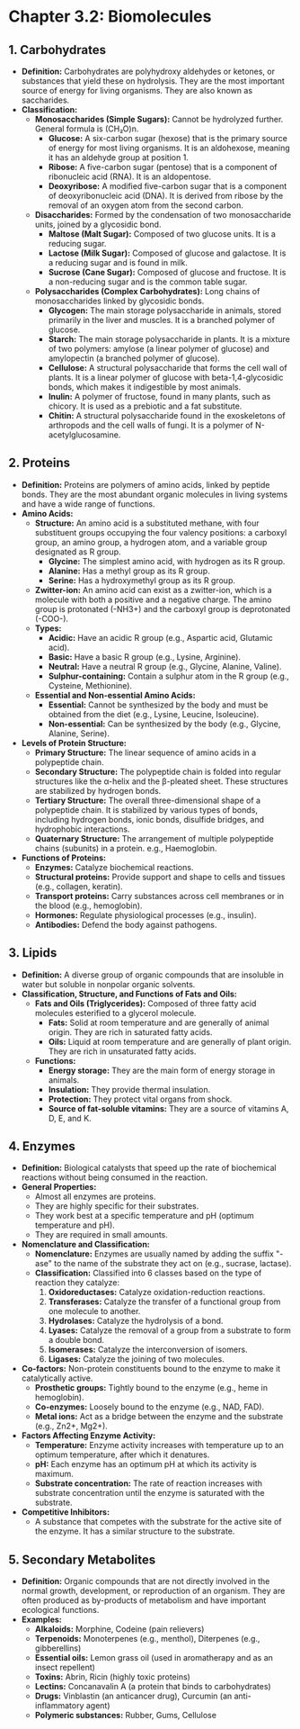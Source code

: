 # Chapter 3.2: Biomolecules

## 1. Carbohydrates
- **Definition:** Carbohydrates are polyhydroxy aldehydes or ketones, or substances that yield these on hydrolysis. They are the most important source of energy for living organisms. They are also known as saccharides.
- **Classification:**
    - **Monosaccharides (Simple Sugars):** Cannot be hydrolyzed further. General formula is (CH₂O)n.
        - **Glucose:** A six-carbon sugar (hexose) that is the primary source of energy for most living organisms. It is an aldohexose, meaning it has an aldehyde group at position 1.
        - **Ribose:** A five-carbon sugar (pentose) that is a component of ribonucleic acid (RNA). It is an aldopentose.
        - **Deoxyribose:** A modified five-carbon sugar that is a component of deoxyribonucleic acid (DNA). It is derived from ribose by the removal of an oxygen atom from the second carbon.
    - **Disaccharides:** Formed by the condensation of two monosaccharide units, joined by a glycosidic bond.
        - **Maltose (Malt Sugar):** Composed of two glucose units. It is a reducing sugar.
        - **Lactose (Milk Sugar):** Composed of glucose and galactose. It is a reducing sugar and is found in milk.
        - **Sucrose (Cane Sugar):** Composed of glucose and fructose. It is a non-reducing sugar and is the common table sugar.
    - **Polysaccharides (Complex Carbohydrates):** Long chains of monosaccharides linked by glycosidic bonds.
        - **Glycogen:** The main storage polysaccharide in animals, stored primarily in the liver and muscles. It is a branched polymer of glucose.
        - **Starch:** The main storage polysaccharide in plants. It is a mixture of two polymers: amylose (a linear polymer of glucose) and amylopectin (a branched polymer of glucose).
        - **Cellulose:** A structural polysaccharide that forms the cell wall of plants. It is a linear polymer of glucose with beta-1,4-glycosidic bonds, which makes it indigestible by most animals.
        - **Inulin:** A polymer of fructose, found in many plants, such as chicory. It is used as a prebiotic and a fat substitute.
        - **Chitin:** A structural polysaccharide found in the exoskeletons of arthropods and the cell walls of fungi. It is a polymer of N-acetylglucosamine.

## 2. Proteins
- **Definition:** Proteins are polymers of amino acids, linked by peptide bonds. They are the most abundant organic molecules in living systems and have a wide range of functions.
- **Amino Acids:**
    - **Structure:** An amino acid is a substituted methane, with four substituent groups occupying the four valency positions: a carboxyl group, an amino group, a hydrogen atom, and a variable group designated as R group.
        - **Glycine:** The simplest amino acid, with hydrogen as its R group.
        - **Alanine:** Has a methyl group as its R group.
        - **Serine:** Has a hydroxymethyl group as its R group.
    - **Zwitter-ion:** An amino acid can exist as a zwitter-ion, which is a molecule with both a positive and a negative charge. The amino group is protonated (-NH3+) and the carboxyl group is deprotonated (-COO-).
    - **Types:**
        - **Acidic:** Have an acidic R group (e.g., Aspartic acid, Glutamic acid).
        - **Basic:** Have a basic R group (e.g., Lysine, Arginine).
        - **Neutral:** Have a neutral R group (e.g., Glycine, Alanine, Valine).
        - **Sulphur-containing:** Contain a sulphur atom in the R group (e.g., Cysteine, Methionine).
    - **Essential and Non-essential Amino Acids:**
        - **Essential:** Cannot be synthesized by the body and must be obtained from the diet (e.g., Lysine, Leucine, Isoleucine).
        - **Non-essential:** Can be synthesized by the body (e.g., Glycine, Alanine, Serine).
- **Levels of Protein Structure:**
    - **Primary Structure:** The linear sequence of amino acids in a polypeptide chain.
    - **Secondary Structure:** The polypeptide chain is folded into regular structures like the α-helix and the β-pleated sheet. These structures are stabilized by hydrogen bonds.
    - **Tertiary Structure:** The overall three-dimensional shape of a polypeptide chain. It is stabilized by various types of bonds, including hydrogen bonds, ionic bonds, disulfide bridges, and hydrophobic interactions.
    - **Quaternary Structure:** The arrangement of multiple polypeptide chains (subunits) in a protein. e.g., Haemoglobin.
- **Functions of Proteins:**
    - **Enzymes:** Catalyze biochemical reactions.
    - **Structural proteins:** Provide support and shape to cells and tissues (e.g., collagen, keratin).
    - **Transport proteins:** Carry substances across cell membranes or in the blood (e.g., hemoglobin).
    - **Hormones:** Regulate physiological processes (e.g., insulin).
    - **Antibodies:** Defend the body against pathogens.

## 3. Lipids
- **Definition:** A diverse group of organic compounds that are insoluble in water but soluble in nonpolar organic solvents.
- **Classification, Structure, and Functions of Fats and Oils:**
    - **Fats and Oils (Triglycerides):** Composed of three fatty acid molecules esterified to a glycerol molecule.
        - **Fats:** Solid at room temperature and are generally of animal origin. They are rich in saturated fatty acids.
        - **Oils:** Liquid at room temperature and are generally of plant origin. They are rich in unsaturated fatty acids.
    - **Functions:**
        - **Energy storage:** They are the main form of energy storage in animals.
        - **Insulation:** They provide thermal insulation.
        - **Protection:** They protect vital organs from shock.
        - **Source of fat-soluble vitamins:** They are a source of vitamins A, D, E, and K.

## 4. Enzymes
- **Definition:** Biological catalysts that speed up the rate of biochemical reactions without being consumed in the reaction.
- **General Properties:**
    - Almost all enzymes are proteins.
    - They are highly specific for their substrates.
    - They work best at a specific temperature and pH (optimum temperature and pH).
    - They are required in small amounts.
- **Nomenclature and Classification:**
    - **Nomenclature:** Enzymes are usually named by adding the suffix "-ase" to the name of the substrate they act on (e.g., sucrase, lactase).
    - **Classification:** Classified into 6 classes based on the type of reaction they catalyze:
        1. **Oxidoreductases:** Catalyze oxidation-reduction reactions.
        2. **Transferases:** Catalyze the transfer of a functional group from one molecule to another.
        3. **Hydrolases:** Catalyze the hydrolysis of a bond.
        4. **Lyases:** Catalyze the removal of a group from a substrate to form a double bond.
        5. **Isomerases:** Catalyze the interconversion of isomers.
        6. **Ligases:** Catalyze the joining of two molecules.
- **Co-factors:** Non-protein constituents bound to the enzyme to make it catalytically active.
    - **Prosthetic groups:** Tightly bound to the enzyme (e.g., heme in hemoglobin).
    - **Co-enzymes:** Loosely bound to the enzyme (e.g., NAD, FAD).
    - **Metal ions:** Act as a bridge between the enzyme and the substrate (e.g., Zn2+, Mg2+).
- **Factors Affecting Enzyme Activity:**
    - **Temperature:** Enzyme activity increases with temperature up to an optimum temperature, after which it denatures.
    - **pH:** Each enzyme has an optimum pH at which its activity is maximum.
    - **Substrate concentration:** The rate of reaction increases with substrate concentration until the enzyme is saturated with the substrate.
- **Competitive Inhibitors:**
    - A substance that competes with the substrate for the active site of the enzyme. It has a similar structure to the substrate.

## 5. Secondary Metabolites
- **Definition:** Organic compounds that are not directly involved in the normal growth, development, or reproduction of an organism. They are often produced as by-products of metabolism and have important ecological functions.
- **Examples:**
    - **Alkaloids:** Morphine, Codeine (pain relievers)
    - **Terpenoids:** Monoterpenes (e.g., menthol), Diterpenes (e.g., gibberellins)
    - **Essential oils:** Lemon grass oil (used in aromatherapy and as an insect repellent)
    - **Toxins:** Abrin, Ricin (highly toxic proteins)
    - **Lectins:** Concanavalin A (a protein that binds to carbohydrates)
    - **Drugs:** Vinblastin (an anticancer drug), Curcumin (an anti-inflammatory agent)
    - **Polymeric substances:** Rubber, Gums, Cellulose